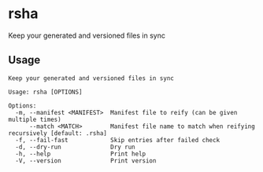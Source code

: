 # rsha

Keep your generated and versioned files in sync

## Usage

<!--p[cargo run -- --help]-->
```
Keep your generated and versioned files in sync

Usage: rsha [OPTIONS]

Options:
  -m, --manifest <MANIFEST>  Manifest file to reify (can be given multiple times)
      --match <MATCH>        Manifest file name to match when reifying recursively [default: .rsha]
  -f, --fail-fast            Skip entries after failed check
  -d, --dry-run              Dry run
  -h, --help                 Print help
  -V, --version              Print version

```
<!--END[]-->
